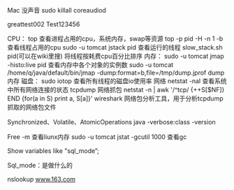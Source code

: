 Mac 没声音 sudo killall coreaudiod

greattest002   Test123456

CPU：
  top 查看进程占用的cpu，系统内存，swap等资源
  top -p pid -H -n 1 -b 查看线程占用的cpu
  sudo -u tomcat jstack pid 查看运行的线程 
  slow_stack.sh pid(可以在wiki里搜) 将线程按耗费cpu百分比排序
内存：
  sudo -u tomcat jmap -histo:live pid 查看内存中各个对象的实例数
  sudo -u tomcat /home/q/java/default/bin/jmap -dump:format=b,file=/tmp/dump.jprof  dump内存
磁盘：
  sudo iotop 查看所有线程的磁盘io使用率
网络
  netstat -nal 查看系统中所有网络连接的状态
  tcpdump 网络抓包
 netstat -n | awk '/^tcp/ {++S[$NF]} END {for(a in S) print a, S[a]}'
  wireshark 网络包分析工具，用于分析tcpdump抓取的网络包文件

Synchronized、Volatile、AtomicOperations
java -verbose:class -version

Free -m 查看liunx内存
sudo -u tomcat jstat -gcutil <pid> 1000 查看gc

Show variables like "sql_mode”;

Sql_mode：是做什么的

nslookup www.163.com